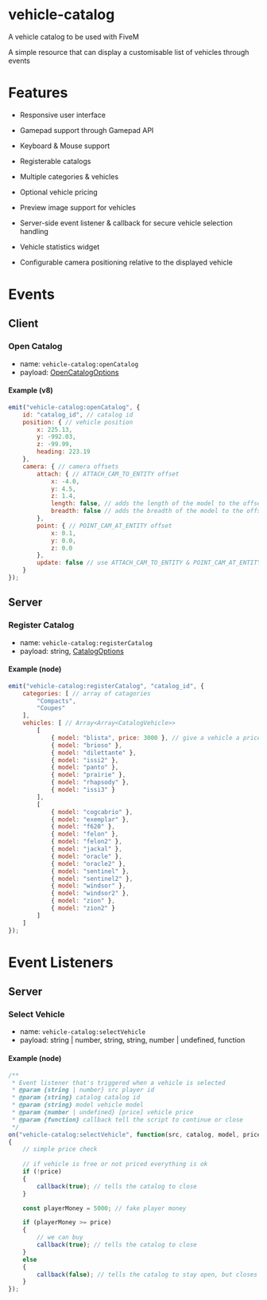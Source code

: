 # vehicle-catalog

A vehicle catalog to be used with FiveM

A simple resource that can display a customisable list of vehicles through events

# Features
- Responsive user interface
- Gamepad support through Gamepad API
- Keyboard & Mouse support

- Registerable catalogs
- Multiple categories & vehicles
- Optional vehicle pricing
- Preview image support for vehicles

- Server-side event listener & callback for secure vehicle selection handling
- Vehicle statistics widget
- Configurable camera positioning relative to the displayed vehicle

# Events

## Client

### Open Catalog

- name: `vehicle-catalog:openCatalog`
- payload: [OpenCatalogOptions](./docs/OpenCatalogOptions.md)

#### Example (v8)

```js
emit("vehicle-catalog:openCatalog", {
	id: "catalog_id", // catalog id
	position: { // vehicle position
		x: 225.13,
		y: -992.03,
		z: -99.99,
		heading: 223.19
	},
	camera: { // camera offsets
		attach: { // ATTACH_CAM_TO_ENTITY offset
			x: -4.0,
			y: 4.5,
			z: 1.4,
			length: false, // adds the length of the model to the offset
			breadth: false // adds the breadth of the model to the offset
		},
		point: { // POINT_CAM_AT_ENTITY offset
			x: 0.1,
			y: 0.0,
			z: 0.0
		},
		update: false // use ATTACH_CAM_TO_ENTITY & POINT_CAM_AT_ENTITY on each vehicle
	}
});
```

## Server

### Register Catalog

- name: `vehicle-catalog:registerCatalog`
- payload: string, [CatalogOptions](./docs/CatalogOptions.md)

#### Example (node)

```js
emit("vehicle-catalog:registerCatalog", "catalog_id", {
	categories: [ // array of catagories
		"Compacts",
		"Coupes"
	],
	vehicles: [ // Array<Array<CatalogVehicle>>
		[
			{ model: "blista", price: 3000 }, // give a vehicle a price
			{ model: "brioso" },
			{ model: "dilettante" },
			{ model: "issi2" },
			{ model: "panto" },
			{ model: "prairie" },
			{ model: "rhapsody" },
			{ model: "issi3" }
		],
		[
			{ model: "cogcabrio" },
			{ model: "exemplar" },
			{ model: "f620" },
			{ model: "felon" },
			{ model: "felon2" },
			{ model: "jackal" },
			{ model: "oracle" },
			{ model: "oracle2" },
			{ model: "sentinel" },
			{ model: "sentinel2" },
			{ model: "windsor" },
			{ model: "windsor2" },
			{ model: "zion" },
			{ model: "zion2" }
		]
	]
});
```

# Event Listeners

## Server

### Select Vehicle

- name: `vehicle-catalog:selectVehicle`
- payload: string | number, string, string, number | undefined, function

#### Example (node)

```js
/**
 * Event listener that's triggered when a vehicle is selected
 * @param {string | number} src player id
 * @param {string} catalog catalog id
 * @param {string} model vehicle model
 * @param {number | undefined} [price] vehicle price
 * @param {function} callback tell the script to continue or close
 */
on("vehicle-catalog:selectVehicle", function(src, catalog, model, price, callback)
{
	// simple price check
	
	// if vehicle is free or not priced everything is ok
	if (!price)
	{
		callback(true); // tells the catalog to close
	}

	const playerMoney = 5000; // fake player money

	if (playerMoney >= price)
	{
		// we can buy
		callback(true); // tells the catalog to close
	}
	else
	{
		callback(false); // tells the catalog to stay open, but closes the loading screen
	}
});
```